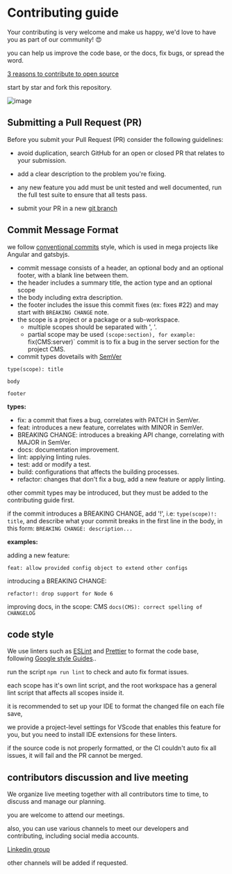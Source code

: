 # Contributing guide

Your contributing is very welcome and make us happy, we'd love to have you as part of our community! 😍

you can help us improve the code base, or the docs, fix bugs, or spread the word.

[3 reasons to contribute to open source](https://opensource.com/article/20/6/why-contribute-open-source)

start by star and fork this repository.

![image](https://user-images.githubusercontent.com/57308531/116622568-34e20f80-a945-11eb-8e7a-f6eb30ae2095.png)


## Submitting a Pull Request (PR)
Before you submit your Pull Request (PR) consider the following guidelines:

- avoid duplication, search GitHub for an open or closed PR that relates to your submission.

- add a clear description to the problem you're fixing.

- any new feature you add must be unit tested and well documented, run the full test suite to ensure that all tests pass.

- submit your PR in a new [git branch](https://git-scm.com/book/en/v2/Git-Branching-Basic-Branching-and-Merging)  

## Commit Message Format
we follow [conventional commits](https://conventionalcommits.org/) style, which is used in mega projects like Angular and gatsbyjs.

- commit message consists of a header, an optional body and an optional footer, with a blank line between them.
- the header includes a summary title, the action type and an optional scope
- the body including extra description.
- the footer includes the issue this commit fixes (ex: fixes #22) and may start with `BREAKING CHANGE` note.
- the scope is a project or a package or a sub-workspace.
  - multiple scopes should be separated with ', '.
  - partial scope may be used `(scope:section), for example: `fix(CMS:server)` commit is to fix a bug in the server section for the project CMS.
- commit types dovetails with [SemVer](https://semver.org/)

```
type(scope): title

body

footer
```

**types:**
- fix: a commit that fixes a bug, correlates with PATCH in SemVer.
- feat: introduces a new feature, correlates with MINOR in SemVer.
- BREAKING CHANGE: introduces a breaking API change, correlating with MAJOR in SemVer.
- docs: documentation improvement.
- lint: applying linting rules.
- test: add or modify a test.
- build: configurations that affects the building processes.
- refactor: changes that don't fix a bug, add a new feature or apply linting.

other commit types may be introduced, but they must be added to the contributing guide first.

if the commit introduces a BREAKING CHANGE, add '!', i.e: `type(scope)!: title`, and describe what your commit breaks in the first line in the body, in this form:
`BREAKING CHANGE: description...`


**examples:**

adding a new feature:

`feat: allow provided config object to extend other configs`

introducing a BREAKING CHANGE:

`refactor!: drop support for Node 6`

improving docs, in the scope: CMS
`docs(CMS): correct spelling of CHANGELOG`

## code style
We use linters such as [ESLint](https://eslint.org/) and [Prettier](https://prettier.io/) to format the code base, following [Google style Guides](https://google.github.io/styleguide/)..

run the script `npm run lint` to check and auto fix format issues.

each scope has it's own lint script, and the root workspace has a general lint script that affects all scopes inside it.

it is recommended to set up your IDE to format the changed file on each file save, 

we provide a project-level settings for VScode that enables this feature for you, but you need to install IDE extensions for these linters.

if the source code is not properly formatted, or the CI couldn't auto fix all issues, it will fail and the PR cannot be merged.

## contributors discussion and live meeting

We organize live meeting together with all contributors time to time, to discuss and manage our planning.

you are welcome to attend our meetings.

also, you can use various channels to meet our developers and contributing, including social media accounts.

[Linkedin group](https://linkedin.com/groups/9050700)

other channels will be added if requested.
